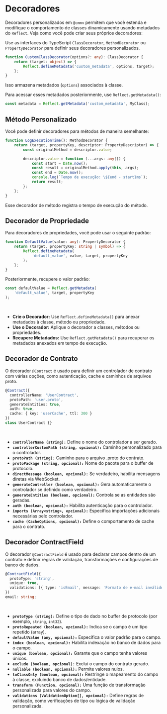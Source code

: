 # Decoradores

Decoradores personalizados em `@cmmv` permitem que você estenda e modifique o comportamento de classes dinamicamente usando metadados do `Reflect`. Veja como você pode criar seus próprios decoradores:

Use as interfaces do TypeScript `ClassDecorator`, `MethodDecorator` ou `PropertyDecorator` para definir seus decoradores personalizados.

```typescript
function CustomClassDecorator(options?: any): ClassDecorator {
    return (target: object) => {
        Reflect.defineMetadata('custom_metadata', options, target);
    };
}
```

Isso armazena metadados (`options`) associados à classe.

Para acessar esses metadados posteriormente, use `Reflect.getMetadata()`:

```typescript
const metadata = Reflect.getMetadata('custom_metadata', MyClass);
```

## Método Personalizado

Você pode definir decoradores para métodos de maneira semelhante:

```typescript
function LogExecutionTime(): MethodDecorator {
    return (target, propertyKey, descriptor: PropertyDescriptor) => {
        const originalMethod = descriptor.value;

        descriptor.value = function (...args: any[]) {
            const start = Date.now();
            const result = originalMethod.apply(this, args);
            const end = Date.now();
            console.log(`Tempo de execução: \${end - start}ms`);
            return result;
        };
    };
}
```

Esse decorador de método registra o tempo de execução do método.

## Decorador de Propriedade

Para decoradores de propriedades, você pode usar o seguinte padrão:

```typescript
function DefaultValue(value: any): PropertyDecorator {
    return (target, propertyKey: string | symbol) => {
        Reflect.defineMetadata(
            'default_value', value, target, propertyKey
        );
    };
}
```

Posteriormente, recupere o valor padrão:

```typescript
const defaultValue = Reflect.getMetadata(
    'default_value', target, propertyKey
);
```

<br/>

* **Crie o Decorador:** Use `Reflect.defineMetadata()` para anexar metadados à classe, método ou propriedade.
* **Use o Decorador:** Aplique o decorador a classes, métodos ou propriedades.
* **Recupere Metadados:** Use `Reflect.getMetadata()` para recuperar os metadados anexados em tempo de execução.

## Decorador de Contrato

O decorador `@Contract` é usado para definir um controlador de contrato com várias opções, como autenticação, cache e caminhos de arquivos proto.

```typescript
@Contract({
  controllerName: 'UserContract',
  protoPath: 'user.proto',
  generateEntities: true,
  auth: true,
  cache: { key: 'userCache', ttl: 300 }
})
class UserContract {}
```

<br/>

* **`controllerName (string):`** Define o nome do controlador a ser gerado.
* **`controllerCustomPath (string, opcional):`** Caminho personalizado para o controlador.
* **`protoPath (string):`** Caminho para o arquivo .proto do contrato.
* **`protoPackage (string, opcional):`** Nome do pacote para o buffer de protocolo.
* **`directMessage (boolean, opcional):`** Se verdadeiro, habilita mensagens diretas via WebSocket.
* **`generateController (boolean, opcional):`** Gera automaticamente o controlador se definido como verdadeiro.
* **`generateEntities (boolean, opcional):`** Controla se as entidades são geradas.
* **`auth (boolean, opcional):`** Habilita autenticação para o controlador.
* **`imports (Array<string>, opcional):`** Especifica importações adicionais necessárias pelo controlador.
* **`cache (CacheOptions, opcional):`** Define o comportamento de cache para o contrato.

## Decorador ContractField

O decorador `@ContractField` é usado para declarar campos dentro de um contrato e definir regras de validação, transformações e configurações de banco de dados.

```typescript
@ContractField({
  protoType: 'string',
  unique: true,
  validations: [{ type: 'isEmail', message: 'Formato de e-mail inválido' }]
})
email: string;
```

<br/>

* **`protoType (string):`** Define o tipo de dado no buffer de protocolo (por exemplo, `string`, `int32`).
* **`protoRepeated (boolean, opcional):`** Indica se o campo é um tipo repetido (array).
* **`defaultValue (any, opcional):`** Especifica o valor padrão para o campo.
* **`index (boolean, opcional):`** Habilita indexação no banco de dados para o campo.
* **`unique (boolean, opcional):`** Garante que o campo tenha valores únicos.
* **`exclude (boolean, opcional):`** Exclui o campo do contrato gerado.
* **`nullable (boolean, opcional):`** Permite valores nulos.
* **`toClassOnly (boolean, opcional):`** Restringe o mapeamento do campo à classe, excluindo banco de dados/entidade.
* **`transform (Function, opcional):`** Uma função de transformação personalizada para valores do campo.
* **`validations (ValidationOption[], opcional):`** Define regras de validação, como verificações de tipo ou lógica de validação personalizada.
